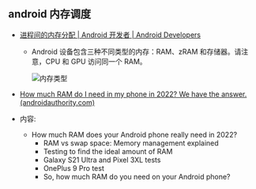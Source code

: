 ## android 内存调度

- [进程间的内存分配  | Android 开发者  | Android Developers](https://developer.android.com/topic/performance/memory-management)

  - Android 设备包含三种不同类型的内存：RAM、zRAM 和存储器。请注意，CPU 和 GPU 访问同一个 RAM。

    ![内存类型](https://developer.android.com/static/images/games/memory-types.svg)

-  [How much RAM do I need in my phone in 2022? We have the answer. (androidauthority.com)](https://www.androidauthority.com/how-much-ram-do-i-need-phone-3086661/)          
  - 内容:                                                                                
    - How much RAM does your Android phone really need in 2022?
      - RAM vs swap space: Memory management explained
      - Testing to find the ideal amount of RAM
      - Galaxy S21 Ultra and Pixel 3XL tests
      - OnePlus 9 Pro test
      - So, how much RAM do you need on your Android phone?